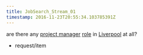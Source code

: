 ```yaml
---
title: JobSearch_Stream_01
timestamp: 2016-11-23T20:55:34.103785391Z
---
```


are there any [project manager](jobrole) [role](item_type) in [Liverpool](location) at all?
* request/item